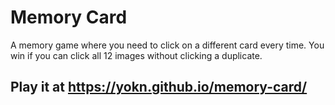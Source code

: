 # Memory Card

A memory game where you need to click on a different card every time. You win if you can click all 12 images without clicking a duplicate.

## Play it at https://yokn.github.io/memory-card/
